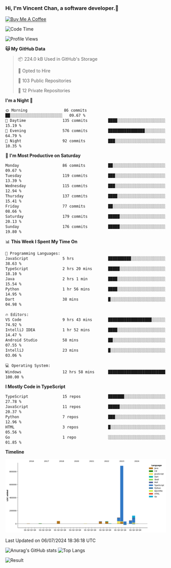 ### Hi, I'm Vincent Chan, a software developer.👋
<a href="https://buymeacoffee.com/vincentchan" target="_blank"><img src="https://www.buymeacoffee.com/assets/img/custom_images/orange_img.png" alt="Buy Me A Coffee" style="height: 41px !important;width: 174px !important;box-shadow: 0px 3px 2px 0px rgba(190, 190, 190, 0.5) !important;-webkit-box-shadow: 0px 3px 2px 0px rgba(190, 190, 190, 0.5) !important;" ></a>
<!--
**hkvincent/hkvincent** is a ✨ _special_ ✨ repository because its `README.md` (this file) appears on your GitHub profile.

Here are some ideas to get you started:

- 🔭 I’m currently working on ...
- 🌱 I’m currently learning ...
- 👯 I’m looking to collaborate on ...
- 🤔 I’m looking for help with ...
- 💬 Ask me about ...
- 📫 How to reach me: ...
- 😄 Pronouns: ...
- ⚡ Fun fact: ...
-->
<!--START_SECTION:waka-->
![Code Time](http://img.shields.io/badge/Code%20Time-1%2C284%20hrs%2035%20mins-blue)

![Profile Views](http://img.shields.io/badge/Profile%20Views-1-blue)

**🐱 My GitHub Data** 

> 📦 224.0 kB Used in GitHub's Storage 
 > 
> 💼 Opted to Hire
 > 
> 📜 103 Public Repositories 
 > 
> 🔑 12 Private Repositories 
 > 
**I'm a Night 🦉** 

```text
🌞 Morning                86 commits          ██░░░░░░░░░░░░░░░░░░░░░░░   09.67 % 
🌆 Daytime                135 commits         ████░░░░░░░░░░░░░░░░░░░░░   15.19 % 
🌃 Evening                576 commits         ████████████████░░░░░░░░░   64.79 % 
🌙 Night                  92 commits          ███░░░░░░░░░░░░░░░░░░░░░░   10.35 % 
```
📅 **I'm Most Productive on Saturday** 

```text
Monday                   86 commits          ██░░░░░░░░░░░░░░░░░░░░░░░   09.67 % 
Tuesday                  119 commits         ███░░░░░░░░░░░░░░░░░░░░░░   13.39 % 
Wednesday                115 commits         ███░░░░░░░░░░░░░░░░░░░░░░   12.94 % 
Thursday                 137 commits         ████░░░░░░░░░░░░░░░░░░░░░   15.41 % 
Friday                   77 commits          ██░░░░░░░░░░░░░░░░░░░░░░░   08.66 % 
Saturday                 179 commits         █████░░░░░░░░░░░░░░░░░░░░   20.13 % 
Sunday                   176 commits         █████░░░░░░░░░░░░░░░░░░░░   19.80 % 
```


📊 **This Week I Spent My Time On** 

```text
💬 Programming Languages: 
JavaScript               5 hrs               ██████████░░░░░░░░░░░░░░░   38.63 % 
TypeScript               2 hrs 20 mins       █████░░░░░░░░░░░░░░░░░░░░   18.10 % 
Java                     2 hrs 1 min         ████░░░░░░░░░░░░░░░░░░░░░   15.54 % 
Python                   1 hr 56 mins        ████░░░░░░░░░░░░░░░░░░░░░   14.95 % 
Dart                     38 mins             █░░░░░░░░░░░░░░░░░░░░░░░░   04.98 % 

🔥 Editors: 
VS Code                  9 hrs 43 mins       ███████████████████░░░░░░   74.92 % 
IntelliJ IDEA            1 hr 52 mins        ████░░░░░░░░░░░░░░░░░░░░░   14.47 % 
Android Studio           58 mins             ██░░░░░░░░░░░░░░░░░░░░░░░   07.55 % 
IntelliJ                 23 mins             █░░░░░░░░░░░░░░░░░░░░░░░░   03.06 % 

💻 Operating System: 
Windows                  12 hrs 58 mins      █████████████████████████   100.00 % 
```

**I Mostly Code in TypeScript** 

```text
TypeScript               15 repos            ███████░░░░░░░░░░░░░░░░░░   27.78 % 
JavaScript               11 repos            █████░░░░░░░░░░░░░░░░░░░░   20.37 % 
Python                   7 repos             ███░░░░░░░░░░░░░░░░░░░░░░   12.96 % 
HTML                     3 repos             █░░░░░░░░░░░░░░░░░░░░░░░░   05.56 % 
Go                       1 repo              ░░░░░░░░░░░░░░░░░░░░░░░░░   01.85 % 
```



**Timeline**

![Lines of Code chart](https://raw.githubusercontent.com/hkvincent/hkvincent/main/assets/bar_graph.png)


 Last Updated on 06/07/2024 18:36:18 UTC
<!--END_SECTION:waka-->
![Anurag's GitHub stats](https://github-readme-stats.vercel.app/api?username=hkvincent&rank_icon=github&hide=contribs,prs)
![Top Langs](https://github-readme-stats.vercel.app/api/top-langs/?username=hkvincent&layout=compact)

![Result](https://image-keeper.vincentchan.workers.dev/file/eff033ac20714fe72c62b.png)
